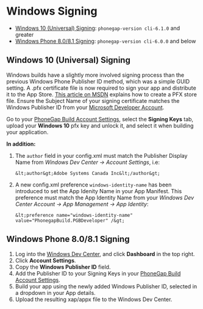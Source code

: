 # Windows Signing

- [Windows 10 (Universal) Signing](#windows): `phonegap-version cli-6.1.0` and greater
- [Windows Phone 8.0/8.1 Signing](#winphone8): `phonegap-version cli-6.0.0` and below

<a id="windows"></a>
## Windows 10 (Universal) Signing


Windows builds have a slightly more involved signing process than the previous Windows Phone Publisher ID method, which was a simple GUID setting. A .pfx certificate file is now required to sign your app and distribute it to the App Store. [This article on MSDN](https://msdn.microsoft.com/en-us/library/windows/desktop/jj835832.aspx) explains how to create a PFX store file. Ensure the Subject Name of your signing certificate matches the Windows Publisher ID from your [Microsoft Developer Account](https://developer.microsoft.com/en-us/dashboard/account/management).

Go to your [PhoneGap Build Account Settings](https://buildstage.phonegap.com/people/edit), select the **Signing Keys** tab, upload your **Windows 10** pfx key and unlock it, and select it when building your application.

**In addition:**

1. The `author` field in your config.xml must match the Publisher Display Name from *Windows Dev Center -> Account Settings*, i.e:

    ```&lt;author&gt;Adobe Systems Canada Inc&lt;/author&gt;```

2. A new config.xml preference `windows-identity-name` has been introduced to set the App Idenity Name in your App Manifest. This preference must match the App Identity Name from your *Windows Dev Center Account -> App Management -> App Identity*:
	
	```&lt;preference name="windows-identity-name" value="PhonegapBuild.PGBDeveloper" /&gt;```

<a id="winphone8"></a>
## Windows Phone 8.0/8.1 Signing

1. Log into the [Windows Dev Center](http://dev.windows.com), and click **Dashboard** in the top right.
2. Click **Account Settings**.
3. Copy the **Windows Publisher ID** field.
4. Add the Publisher ID to your Signing Keys in your [PhoneGap Build Account Settings](https://build.phonegap.com/people/edit).
5. Build your app using the newly added Windows Publisher ID, selected in a dropdown in your App details.
6. Upload the resulting xap/appx file to the Windows Dev Center.